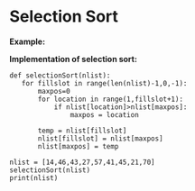 # Selection Sort

**Example:**



**Implementation of selection sort:**

```
def selectionSort(nlist):
   for fillslot in range(len(nlist)-1,0,-1):
       maxpos=0
       for location in range(1,fillslot+1):
           if nlist[location]>nlist[maxpos]:
               maxpos = location

       temp = nlist[fillslot]
       nlist[fillslot] = nlist[maxpos]
       nlist[maxpos] = temp

nlist = [14,46,43,27,57,41,45,21,70]
selectionSort(nlist)
print(nlist)

```

